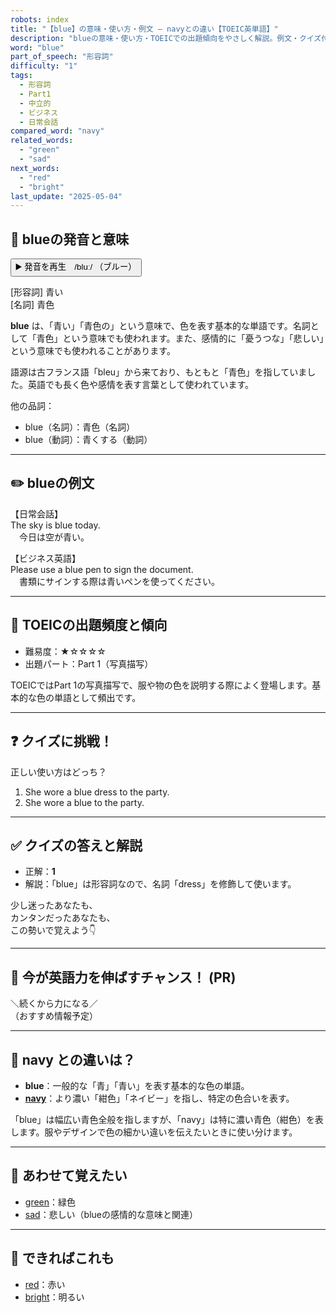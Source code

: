 ```yaml
---
robots: index
title: "【blue】の意味・使い方・例文 ― navyとの違い【TOEIC英単語】"
description: "blueの意味・使い方・TOEICでの出題傾向をやさしく解説。例文・クイズ付きでnavyとの違いもわかりやすく学べます。"
word: "blue"
part_of_speech: "形容詞"
difficulty: "1"
tags:
  - 形容詞
  - Part1
  - 中立的
  - ビジネス
  - 日常会話
compared_word: "navy"
related_words:
  - "green"
  - "sad"
next_words:
  - "red"
  - "bright"
last_update: "2025-05-04"
---
```


## 🔰 blueの発音と意味

<button class="play-audio" onclick="playTTS('blue')">
  <span class="play-audio-main">
    ▶️ 発音を再生　/bluː/
  </span>
  <span class="play-audio-sub">
    （ブルー）
  </span>
</button>

[形容詞] 青い  
[名詞] 青色

**blue** は、「青い」「青色の」という意味で、色を表す基本的な単語です。名詞として「青色」という意味でも使われます。また、感情的に「憂うつな」「悲しい」という意味でも使われることがあります。

語源は古フランス語「bleu」から来ており、もともと「青色」を指していました。英語でも長く色や感情を表す言葉として使われています。

他の品詞：  
- blue（名詞）：青色（名詞）
- blue（動詞）：青くする（動詞）

---

## ✏️ blueの例文

【日常会話】  
The sky is blue today.  
　今日は空が青い。

【ビジネス英語】  
Please use a blue pen to sign the document.  
　書類にサインする際は青いペンを使ってください。

---

## 🎯 TOEICの出題頻度と傾向

- 難易度：★☆☆☆☆
- 出題パート：Part 1（写真描写）

TOEICではPart 1の写真描写で、服や物の色を説明する際によく登場します。基本的な色の単語として頻出です。

---

## ❓ クイズに挑戦！

正しい使い方はどっち？

1. She wore a blue dress to the party.  
2. She wore a blue to the party.

---

## ✅ クイズの答えと解説

- 正解：**1**
- 解説：「blue」は形容詞なので、名詞「dress」を修飾して使います。

少し迷ったあなたも、  
カンタンだったあなたも、  
この勢いで覚えよう👇️

---

## 🚀 今が英語力を伸ばすチャンス！ (PR)

<div class="info-center">
＼続くから力になる／<br>  
（おすすめ情報予定）
</div>

---

## 🤔  navy との違いは？

- **blue**：一般的な「青」「青い」を表す基本的な色の単語。
- **[navy](/navy)**：より濃い「紺色」「ネイビー」を指し、特定の色合いを表す。

「blue」は幅広い青色全般を指しますが、「navy」は特に濃い青色（紺色）を表します。服やデザインで色の細かい違いを伝えたいときに使い分けます。

---

## 🧩 あわせて覚えたい

- [green](/green)：緑色
- [sad](/sad)：悲しい（blueの感情的な意味と関連）

---

## 📖 できればこれも

- [red](/red)：赤い
- [bright](/bright)：明るい

<!-- cvid: aid02_bid33 -->

